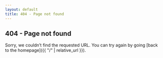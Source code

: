 ```yaml
---
layout: default
title: 404 - Page not found
---
```


## 404 - Page not found

Sorry, we couldn’t find the requested URL. You can try again by going [back to the homepage]({{ "/" | relative_url }}).
